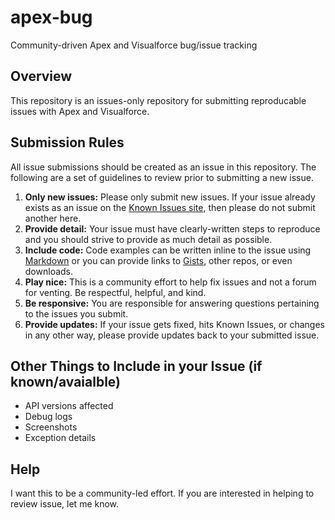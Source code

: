 apex-bug
========

Community-driven Apex and Visualforce bug/issue tracking

## Overview

This repository is an issues-only repository for submitting reproducable issues with Apex and Visualforce.

## Submission Rules

All issue submissions should be created as an issue in this repository. The following are a set of guidelines to review prior to submitting a new issue.

1. **Only new issues:** Please only submit new issues. If your issue already exists as an issue on the [Known Issues site](https://success.salesforce.com/issues_index), then please do not submit another here.
2. **Provide detail:** Your issue must have clearly-written steps to reproduce and you should strive to provide as much detail as possible.
3. **Include code:** Code examples can be written inline to the issue using [Markdown](https://help.github.com/articles/github-flavored-markdown) or you can provide links to [Gists](https://gist.github.com/), other repos, or even downloads.
4. **Play nice:** This is a community effort to help fix issues and not a forum for venting. Be respectful, helpful, and kind.
5. **Be responsive:** You are responsible for answering questions pertaining to the issues you submit.
6. **Provide updates:** If your issue gets fixed, hits Known Issues, or changes in any other way, please provide updates back to your submitted issue.

## Other Things to Include in your Issue (if known/avaialble)

* API versions affected
* Debug logs
* Screenshots
* Exception details

## Help

I want this to be a community-led effort. If you are interested in helping to review issue, let me know.
